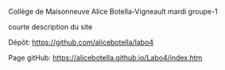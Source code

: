 Collège de Maisonneuve
Alice Botella-Vigneault
mardi groupe-1

courte description du site


Dépôt: https://github.com/alicebotella/labo4

Page gitHub: https://alicebotella.github.io/Labo4/index.htm
